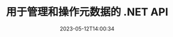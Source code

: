 ---
############################# Static ############################
layout: "product"
date: 2023-05-12T14:00:34
draft: false

product: "Metadata"
product_tag: "metadata"
platform: ".NET"
platform_tag: "net"

############################# Head ############################
head_title: ".NET 元数据读取器、查看器、提取器、删除器和导出器 API"
head_description: "C# .NET 元数据 API 用于读取、写入、编辑、分析、搜索、提取、删除、比较和导出 PDF Word Excel PPTX Outlook 音频视频和图像的元数据。"

############################# Header ############################
title: "用于管理和操作元数据的 .NET API"
description: "构建 .NET 应用程序以读取、编辑、删除、检索、搜索、比较、替换和导出所有流行文档和图像文件格式的元数据信息。"
button:
    enable: true

############################# SubMenu ############################
submenu:
    enable: true
    
    left:
        img_alt: "GroupDocs.Metadata for .NET"
        image: "https://www.groupdocs.cloud/templates/groupdocs/images/product-logos/groupdocs-metadata-net.png"
        product: "GroupDocs.Metadata"
        platform: ".NET"
        
    middle:
        button:
            # button loop
            - link: "#overview"
              text: "概述"

            # button loop
            - link: "#features"
              text: "特征"

            # button loop
            - link: "#support"
              text: "支持"

            # button loop
            - link: "https://products.groupdocs.app/metadata"
              text: "现场演示"

            # button loop
            - link: "https://purchase.groupdocs.com/pricing/metadata/net"
              text: "价钱"

    right:
        link_download: "https://downloads.groupdocs.com/metadata"
        link_learn: "https://docs.groupdocs.com/metadata/net/"
        link_buy: "https://purchase.groupdocs.com"

############################# Overview ############################
overview:
    enable: true
    content: |
      .NET API 的 GroupDocs.Metadata 易于与 C#、ASP.NET 和其他基于 .NET 的应用程序集成，以帮助您的最终用户操作来自一系列图像、文档和其他媒体文件格式的元数据，而无需安装任何外部软件。 .NET 元数据库支持构建工具以在许多行业标准文档格式（例如 PDF、Microsoft Office Word、Excel 电子表格、PowerPoint 演示文稿、Outlook 电子邮件、Project 、Visio 图表、OneNote、图像、AutoCAD、Photoshop、音频、视频和图元文件。  

      元数据 API 非常灵活且易于操作。它获取文档文件作为输入，分析元数据信息，允许执行支持的元数据操作并保存修改后的文件以供将来快速访问。它适用于最著名的元数据标准，例如内置、XMP、EXIF、IPTC、图像资源块、ID3 和自定义元数据属性。通过 GroupDocs.Metadata for .NET API，您还可以比较两个文档以识别其元数据属性中存在的异同。您还可以将所需文档的元数据导出到 Excel、CSV 或 DataSet。

      GroupDocs.Metadata for .NET 可用于在任何以 .NET 平台为目标的开发环境中开发应用程序。它与所有基于 .NET 的语言兼容，并支持可以安装 Mono 或 .NET 框架（包括 .NET Core）的流行操作系统（Windows、Linux、MacOS）。
    tabs:
      enable: true
      
      ## TAB ONE ##
      tab_one:
        description: |
          以下是 GroupDocs.Metadata for .NET 的概述：
      
        left:
          enable: true
          icon: "fas fa-file-image"
          title: "使用图像"
          content: |
            * XMP 元数据
            * EXIF 元数据
            * IPTC-IIM元数据
            * PSD 元数据
            * CAD元数据
            * 解析额外的 IFD 标签
        
        right:
          enable: true
          icon: "fab fa-html5"
          title: "处理音频和视频"
          content: |
            * 运行时 MP3 格式检测
            * 阅读歌词3标签
            * 读取 MPEG 音频信息
            * 读取 AVI 标头信息
            * 阅读 Matroska 字幕
            * 将数据导出到 Excel 或 CSV
      
      ## TAB TWO ##
      tab_two:
        description: |
          .NET 的 GroupDocs.Metadata 支持以下内容 [文档文件格式](https://docs.groupdocs.com/metadata/net/supported-document-formats/):

        left:
          enable: true
          table:
            # table loop
            - title: "微软办公软件"
              content: |
                * **Word:** DOC, DOCX, DOCM, DOT, DOTX, DOTM, RTF, TXT
                * **Excel:** XLS, XLSX, XLSM, XLSB, XLTM, XLT, XLTM, XLTX, XLAM, SXC, SpreadsheetML
                * **PowerPoint:** PPT, PPTX, PPS, PPSX, PPSM, POT, POTM, POTX, PPTM
                * **Visio:** VSD, VDX, VSS, VSSX, VSX, VST, VSTX, VTX, VSDX, VDW, VSTM, VSSM, VSDM
                * **Project:** MPP
                * **Outlook:** MSG, EML, EMLX, PST, OST
                * **OneNote:** ONE

        right:
          enable: true
          table:
            # table loop
            - title: "其他格式"
              content: |
                * **OpenDocument**: ODT, ODS
                * **Portable**: PDF
                * **Photoshop**: PSD
                * **AutoCAD**: DWG, DXF
                * **声音的**:  MP3, WAV
                * **视频**: AVI, MOV, QT, FLV
                * **Metafiles**: EMF, WMF
                * **vCard**: VCF, VCR
                * **图片**: JPG, JPEG, JPE, JP2, PNG, GIF, TIFF, WebP, BMP, DJVU, DJV, DICOM
                * **Matroska Media Container**: MKV, MKA, MK3D, WEBM
                * **OpenType 字体**: OTF, OTC, TTF, TTC
                * **其他**: EPUB, ZIP, TORRENT, ASF

      ## TAB THREE ##
      tab_three:
        description: |
          .NET 的 GroupDocs.Metadata 支持以下操作系统、框架和包管理器：
        
        left:
          enable: true
          table:
            # table loop
            - icon: "fab fa-windows"
              title: "操作系统"
              content: |
                * Windows 桌面
                * 视窗伺服器
                * Windows Azure
                * Linux

            # table loop
            - icon: "fas fa-code"
              title: "支持的框架"
              content: |
                * .NET Framework 2.0 或更高版本
                * Mono Framework 1.2 或更高版本
                * .NET 标准 2.0
                * .NET 核心 2.0
                * .NET 核心 2.1
        right:
          enable: true
          table:
            # table loop
            - icon: "fas fa-box"
              title: "包管理器"
              content: |
                * 努格特

            # table loop
            - icon: "fas fa-tools"
              title: "开发环境"
              content: |
                * 微软视觉工作室
                * Xamarin.Android
                * Xamarin.IOS
                * Xamarin.Mac
                * 单一开发

############################# Features ############################
features:
    enable: true
    title: ".NET 功能的 GroupDocs.Metadata"

    feature:
      # feature loop
      - icon: "fas fa-copy"
        content: "识别内置和自定义元数据"
       
      # feature loop
      - icon: "fas fa-eye"
        content: "检索和删除 Microsoft Word、Excel、PowerPoint 和 PDF 中的隐藏数据"

      # feature loop
      - icon: "fas fa-bolt"
        content: "文档文件类型的运行时识别"
      
      # feature loop
      - icon: "fas fa-file-powerpoint"
        content: "检测/删除数字签名的能力"

      # feature loop
      - icon: "fas fa-code"
        content: "确定 Matroska 多媒体容器的密码保护和支持"

      # feature loop
      - icon: "fas fa-cloud"
        content: "检索支持格式的缩略图和渲染图像预览"

      # feature loop
      - icon: "fas fa-remove-format"
        content: "检测特定文件或文件流的 MIME 类型"

      # feature loop
      - icon: "fas fa-comment-slash"
        content: "为 EPUB、CAD、EML 和 MSG 文件生成图像预览"

      # feature loop
      - icon: "fas fa-location-arrow"
        content: "使用定义的键读取支持格式的元数据属性"

      # feature loop
      - icon: "fas fa-border-all"
        content: "读取电子邮件的元数据并解析 OpenType 字体文件"

      # feature loop
      - icon: "fas fa-wrench"
        content: "阅读 Matroska 字幕并检索音频和视频文件的元数据"

      # feature loop
      - icon: "fas fa-columns"
        content: "获取存档格式和种子的元数据"

      # feature loop
      - icon: "fas fa-file-word"
        content: "比较支持格式的元数据属性和身份差异或相似之处"

      # feature loop
      - icon: "fas fa-envelope"
        content: "搜索文件的元数据属性并枚举任何类型的元数据"

      # feature loop
      - icon: "fas fa-print"
        content: "替换支持的文件格式的元数据属性"

      # feature loop
      - icon: "fas fa-file-archive"
        content: "从 Excel 95 开始从 Microsoft Excel 文件中提取元数据"

      # feature loop
      - icon: "fas fa-lock"
        content: "查找在特定相机上拍摄的照片"

      # feature loop
      - icon: "fas fa-file-code"
        content: "导入图像元数据属性并从照片中删除位置信息"

      # feature loop
      - icon: "fas fa-fill-drip"
        content: "从报告和文档中删除元数据和评论"
        
      # feature loop
      - icon: "fas fa-file-excel"
        content: "从 PNG 图像文件中提取文本元数据"

      # feature loop
      - icon: "fas fa-heading"
        content: "减少文档和图像的内存消耗"

      # feature loop
      - icon: "fas fa-project-diagram"
        content: "更新 WEBP、PNG 和 PSD 文件中的 EXIF 元数据属性"

      # feature loop
      - icon: "fas fa-cube"
        content: "提取 MOV、MP3 和 WEBP 文件中的 XMP 元数据属性"

      # feature loop
      - icon: "fab fa-uncharted"
        content: "添加、更新和删除 TIFF 图像中的 IPTC 元数据包"

        
    more_feature:
      # more_feature_loop
      - title: "快速获取元数据属性"
        content: |
          使用 GroupDocs.Metadata for .NET API，为支持的文件格式操作任何类型的元数据是非常简单的业务。以下代码演示了使用 C# 从 JPEG 文件中删除 Photoshop 元数据是多么容易：
          ```cs
          using (var metadata = new GroupDocs.Metadata.Metadata("sample.jpeg"))
          {
            var root = metadata.GetRootPackage();
            root.RemoveImageResourcePackage();
            metadata.Save("output.jpeg");
          }
          ```      
      # more_feature_loop
      - title: "隐藏数据的检索和操作"
        content: ".NET 的 GroupDocs.Metadata 提供了一种方便的机制来获取和删除 PDF 以及 Microsoft Word、Excel 和 PowerPoint 文档中的隐藏数据。您可以操作评论、合并字段、隐藏页面、表单字段、注释等。"

############################# Support ############################
support:
    enable: true

############################# Solutions ############################
solutions:
    enable: true
    title: "GroupDocs.Metadata 为其他流行的开发环境提供文档查看 API"

    solution:
        # solution loop
        - img_alt: "GroupDocs.Metadata for Java"
          image: "https://www.groupdocs.cloud/templates/groupdocs/images/product-logos/groupdocs-metadata-java.png"
          product: "GroupDocs.Metadata"
          platform: "Java"
          link: "/metadata/java/"

############################# Back to top ###############################
back_to_top:
  enable: true
---